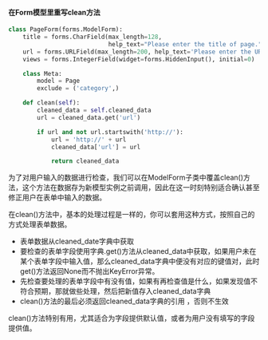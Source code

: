 #### 在Form模型里重写clean方法



```python
class PageForm(forms.ModelForm):
    title = forms.CharField(max_length=128,
                            help_text="Please enter the title of page.")
    url = forms.URLField(max_length=200, help_text='Please enter the URL of the page')
    views = forms.IntegerField(widget=forms.HiddenInput(), initial=0)

    class Meta:
        model = Page
        exclude = ('category',)

    def clean(self):
        cleaned_data = self.cleaned_data
        url = cleaned_data.get('url')

        if url and not url.startswith('http://'):
            url = 'http://' + url
            cleaned_data['url'] = url

            return cleaned_data
```



为了对用户输入的数据进行检查，我们可以在ModelForm子类中覆盖clean()方法，这个方法在数据存为新模型实例之前调用，因此在这一时刻特别适合确认甚至修正用户在表单中输入的数据。



在clean()方法中，基本的处理过程是一样的，你可以套用这种方式，按照自己的方式处理表单数据。

- 表单数据从cleaned_date字典中获取
- 要检查的表单字段使用字典.get()方法从cleaned_data中获取，如果用户未在某个表单字段中输入值，那么cleaned_data字典中便没有对应的键值对，此时get()方法返回None而不抛出KeyError异常。
- 先检查要处理的表单字段中有没有值，如果有再检查值是什么，如果发现值不符合预期，那就做些处理，然后把新值存入cleaned_data字典
- clean()方法的最后必须返回cleaned_data字典的引用 ，否则不生效



clean()方法特别有用，尤其适合为字段提供默认值，或者为用户没有填写的字段提供值。

